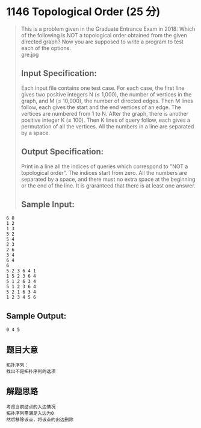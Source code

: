 # 1146 Topological Order (25 分)  
> This is a problem given in the Graduate Entrance Exam in 2018: Which of the following is NOT a topological order obtained from the given directed graph? Now you are supposed to write a program to test each of the options.  
> gre.jpg  
> ## Input Specification:  
> Each input file contains one test case. For each case, the first line gives two positive integers N (≤ 1,000), the number of vertices in the graph, and M (≤ 10,000), the number of directed edges. Then M lines follow, each gives the start and the end vertices of an edge. The vertices are numbered from 1 to N. After the graph, there is another positive integer K (≤ 100). Then K lines of query follow, each gives a permutation of all the vertices. All the numbers in a line are separated by a space.  
> ## Output Specification:  
> Print in a line all the indices of queries which correspond to "NOT a topological order". The indices start from zero. All the numbers are separated by a space, and there must no extra space at the beginning or the end of the line. It is graranteed that there is at least one answer.  
> ## Sample Input:
```
6 8
1 2
1 3
5 2
5 4
2 3
2 6
3 4
6 4
6
5 2 3 6 4 1
1 5 2 3 6 4
5 1 2 6 3 4
5 1 2 3 6 4
5 2 1 6 3 4
1 2 3 4 5 6
```  
## Sample Output:
```
0 4 5
```
## 题目大意
```
拓扑序列：
找出不是拓扑序列的选项
```
## 解题思路
```
考虑当前结点的入边情况
拓扑序列需满足入边为0
然后移除该点，将该点的出边删除
```